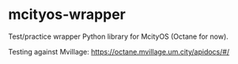 # mcityos-wrapper

Test/practice wrapper Python library for McityOS (Octane for now).

Testing against Mvillage: https://octane.mvillage.um.city/apidocs/#/
